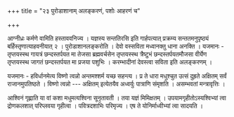 +++
title = "२३ पुरोडाशानाम् अलङ्करणं, पशोः आहरणं च"

+++

आग्नीध्रः कर्मणे वामिति हस्ताववनिज्य । यज्ञस्य सन्ततिरसि इति गार्हपत्यात् प्रक्रम्य सन्ततमनुपृष्ठ्यं बर्हिस्तृणात्याहवनीयात् २ । पुरोडाशानलङ्करोति । देवो वस्सविता मध्वानक्तु धाना अनक्ति । यजमानः - तृप्तयस्स्थ गायत्रं छन्दस्तर्पयत मा तेजसा ब्रह्मवर्चसेन तृप्तयस्स्थ त्रैष्टुभं छन्दस्तर्पयतमौजसा वीर्येण तृप्तयस्स्थ जागतं छन्दस्तर्पयत मा प्रजया पशुभिः । करम्भादीनां देवस्त्वा सविता इति अलङ्करणम् ।

यजमानः - हविर्धानमेत्य विष्णो त्वन्नो अन्तमश्शर्म यच्छ सहन्त्य । प्र ते धारा मधुश्चुत उत्सं दुह्रते अक्षितम् सर्वं राजानमुपतिष्ठते । विष्णो त्वन्नो --- अक्षितम् इत्येतयैव अध्वर्युः पात्राणि संमृशति । असम्भवतां मन्त्रावृत्तिः ।

आश्विनं गृह्णाति या वां कशा मधुमत्यश्विना सूनृतावती । तया यज्ञं मिमिक्षतम् । उपयामगृहीतोऽस्यश्विभ्यां त्वा द्रोणकलशात् परिप्लवया गृहीत्वा । पवित्रदशाभिः परिमृज्य । एष ते योनिर्माध्वीभ्यां त्वा सादयति ।
